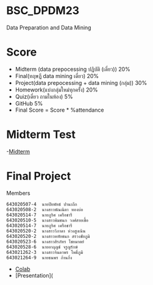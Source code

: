 # BSC_DPDM23
Data Preparation and Data Mining
# Score
- Midterm (data prepocessing ปฏิบัติ (เดี่ยว)) 20%
- Final(ทฤษฎี data mining เดี่ยว) 20%
- Project(data prepocessing + data mining (กลุ่ม)) 30%
- Homework(แบ่งกลุ่มใหม่ทุกครั้ง) 20%
- Quiz(เดี่ยว ถามในห้อง) 5%
- GitHub 5%
- Final Score = Score * %attendance

# Midterm Test
-[Midterm](https://colab.research.google.com/github/Piyaphat23/BSC_DPDM23/blob/main/midterm_bscdpdm23.ipynb)
# Final Project
  Members
  ```
 643020507-4  นายปิยพัทธ์ ปานะถึก        
 643020508-2  นางสาวพัณณิตา ทองบ่อ      
 643020514-7  นายภูริศ เครือชารี           
 643020510-5  นางสาวพิมชนก วงศ์สายเชื้อ   
 643020514-7  นายภูริศ เครือชารี           
 643020520-2  นางสาววิภาดา ห่วงสูงเนิน     
 643020520-2  นางสาวหทัยชนก สรวงชัยภูมิ   
 643020523-6  นางสาวสิรภัทร ไชยมาตย์     
 643020528-6  นายอาฤญช์ จรูญรักษ์        
 643021262-3  นางสาวจินดาพร โพธิ์ภูมี     
 643021264-9  นายธนพร ก้านกิ่ง          
```
- [Colab](https://colab.research.google.com/github/Piyaphat23/BSC_DPDM23/blob/main/Internet.ipynb)
- [Presentation](
